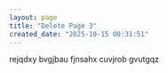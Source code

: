 ```yaml
---
layout: page
title: "Delete Page 3"
created_date: "2025-10-15 00:31:51"
---
```


rejqdxy bvgjbau fjnsahx cuvjrob gvutgqz 

